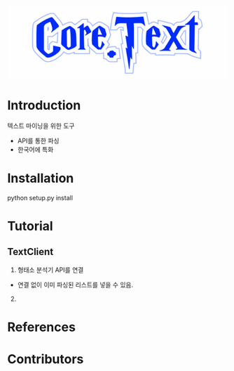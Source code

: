 ![DOGEAPI](docs/static/logo.gif)

# Introduction
텍스트 마이닝을 위한 도구
- API를 통한 파싱
- 한국어에 특화


# Installation
python setup.py install


# Tutorial
## TextClient
1. 형태소 분석기 API를 연결
- 연결 없이 이미 파싱된 리스트를 넣을 수 있음.

2.

# References


# Contributors

